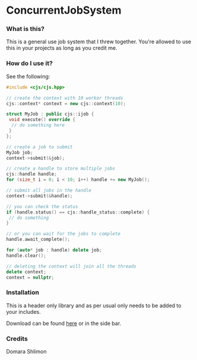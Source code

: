 # ConcurrentJobSystem
 
### What is this?
This is a general use job system that I threw together. You're allowed to use this in your projects as long as you credit me.

### How do I use it?
See the following:

```cpp
#include <cjs/cjs.hpp>

// create the context with 10 worker threads
cjs::context* context = new cjs::context(10);

struct MyJob : public cjs::ijob {
 void execute() override {
  // do something here
 }
};

// create a job to submit
MyJob job;
context->submit(&job);

// create a handle to store multiple jobs
cjs::handle handle;
for (size_t i = 0; i < 10; i++) handle += new MyJob();

// submit all jobs in the handle
context->submit(&handle);

// you can check the status 
if (handle.status() == cjs::handle_status::complete) {
 // do something
}

// or you can wait for the jobs to complete
handle.await_complete();

for (auto* job : handle) delete job;
handle.clear();

// deleting the context will join all the threads
delete context;
context = nullptr;

```

### Installation
This is a header only library and as per usual only needs to be added to your includes. 

Download can be found [here](https://github.com/ARAMODODRAGON/ConcurrentJobSystem/releases/download/v0.1.1/cjs.v0.2.1.zip) or in the side bar.

### Credits
Domara Shlimon 
